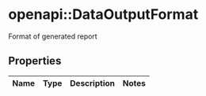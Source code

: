 # openapi::DataOutputFormat

Format of generated report

## Properties
Name | Type | Description | Notes
------------ | ------------- | ------------- | -------------


